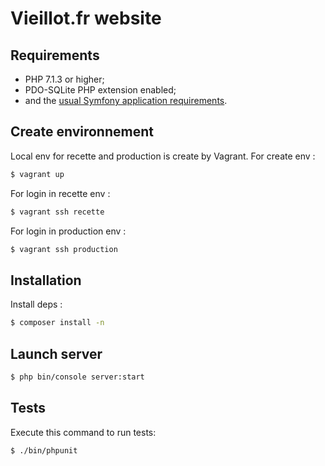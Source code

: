 # Vieillot.fr website 

## Requirements

  * PHP 7.1.3 or higher;
  * PDO-SQLite PHP extension enabled;
  * and the [usual Symfony application requirements][1].

## Create environnement 
Local env for recette and production is create by Vagrant. 
For create env : 
```bash
$ vagrant up
```
For login in recette env :
```bash
$ vagrant ssh recette
```
For login in production env :
```bash
$ vagrant ssh production
```

## Installation

Install deps : 

```bash
$ composer install -n 
```

## Launch server

```bash
$ php bin/console server:start
```

## Tests

Execute this command to run tests:

```bash
$ ./bin/phpunit
```

[1]: https://symfony.com/doc/current/reference/requirements.html